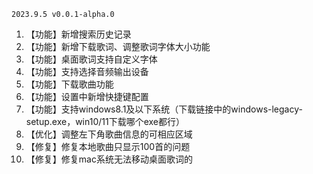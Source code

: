 `2023.9.5 v0.0.1-alpha.0`

1. 【功能】新增搜索历史记录
2. 【功能】新增下载歌词、调整歌词字体大小功能
3. 【功能】桌面歌词支持自定义字体
4. 【功能】支持选择音频输出设备
5. 【功能】下载歌曲功能
6. 【功能】设置中新增快捷键配置
7. 【功能】支持windows8.1及以下系统（下载链接中的windows-legacy-setup.exe，win10/11下载哪个exe都行）
8. 【优化】调整左下角歌曲信息的可相应区域
9. 【修复】修复本地歌曲只显示100首的问题
10. 【修复】修复mac系统无法移动桌面歌词的
